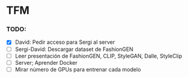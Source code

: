 # TFM

### TODO:

- [x] David: Pedir acceso para Sergi al server
- [ ] Sergi-David: Descargar dataset de FashionGEN
- [ ] Leer presentación de FashionGEN, CLIP, StyleGAN, Dalle, StyleClip
- [ ] Server; Aprender Docker
- [ ] Mirar número de GPUs para entrenar cada modelo
